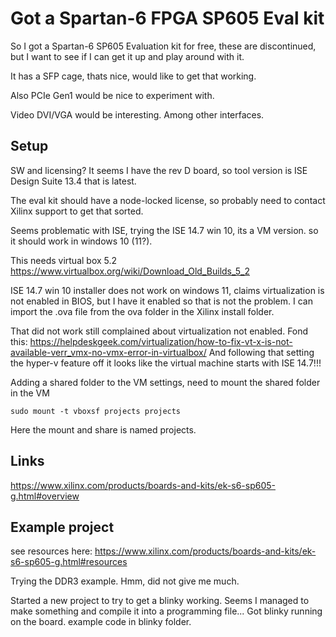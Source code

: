 # Got a Spartan-6 FPGA SP605 Eval kit
So I got a Spartan-6 SP605 Evaluation kit for free, these are discontinued, but I want to see if I can get it up and play around with it.

It has a SFP cage, thats nice, would like to get that working.

Also PCIe Gen1 would be nice to experiment with.

Video DVI/VGA would be interesting.
Among other interfaces.

## Setup
SW and licensing? It seems I have the rev D board, so tool version is ISE Design Suite 13.4 that is latest.

The eval kit should have a node-locked license, so probably need to contact Xilinx support to get that sorted.

Seems problematic with ISE, trying the ISE 14.7 win 10, its a VM version. so it should work in windows 10 (11?).

This needs virtual box 5.2
https://www.virtualbox.org/wiki/Download_Old_Builds_5_2

ISE 14.7 win 10 installer does not work on windows 11, claims virtualization is not enabled in BIOS, but I have it enabled so that is not the problem.
I can import the .ova file from the ova folder in the Xilinx install folder.
 
That did not work still complained about virtualization not enabled.
Fond this: https://helpdeskgeek.com/virtualization/how-to-fix-vt-x-is-not-available-verr_vmx-no-vmx-error-in-virtualbox/
And following that setting the hyper-v feature off it looks like the virtual machine starts with ISE 14.7!!!

Adding a shared folder to the VM settings, need to mount the shared folder in the VM

```sudo mount -t vboxsf projects projects```

Here the mount and share is named projects.

## Links
https://www.xilinx.com/products/boards-and-kits/ek-s6-sp605-g.html#overview


## Example project
see resources here: https://www.xilinx.com/products/boards-and-kits/ek-s6-sp605-g.html#resources

Trying the DDR3 example.
Hmm, did not give me much.


Started a new project to try to get a blinky working.
Seems I managed to make something and compile it into a programming file...
Got blinky running on the board. example code in blinky folder.
